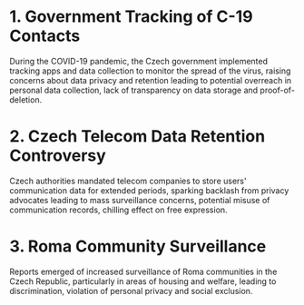 # 1. Government Tracking of C-19 Contacts
During the COVID-19 pandemic, the Czech government implemented tracking apps and data collection to monitor the spread of the virus, raising concerns about data privacy and retention leading to potential overreach in personal data collection, lack of transparency on data storage and proof-of-deletion.

# 2. Czech Telecom Data Retention Controversy
Czech authorities mandated telecom companies to store users' communication data for extended periods, sparking backlash from privacy advocates leading to mass surveillance concerns, potential misuse of communication records, chilling effect on free expression.

# 3. Roma Community Surveillance
Reports emerged of increased surveillance of Roma communities in the Czech Republic, particularly in areas of housing and welfare, leading to discrimination, violation of personal privacy and social exclusion.
